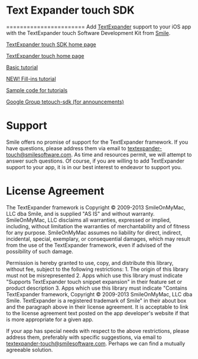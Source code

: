 # Text Expander touch SDK
=======================
Add [TextExpander](http://smilesoftware.com/TextExpander) support to your iOS app with the TextExpander touch Software Development Kit from [Smile](http://smilesoftware.com/).

[TextExpander touch SDK home page](http://smilesoftware.com/sdk)

[TextExpander touch home page](http://smilesoftware.com/TextExpander/touch/index.html)

[Basic tutorial](http://smile.clarify-it.com/d/lkwwdw)

[NEW! Fill-ins tutorial](http://smile.clarify-it.com/d/ehf7a4)

[Sample code for tutorials](https://github.com/cantoni/TextExpanderSDKExample/)

[Google Group tetouch-sdk (for announcements)](http://groups.google.com/group/tetouch-sdk)

# Support
Smile offers no promise of support for the TextExpander framework. If you have questions, please address them via email to [textexpander-touch@smilesoftware.com](mailto:textexpander-touch@smilesoftware.com). As time and resources permit, we will attempt to answer such questions. Of course, if you are willing to add TextExpander support to your app, it is in our best interest to endeavor to support you.

# License Agreement
The TextExpander framework is Copyright © 2009-2013 SmileOnMyMac, LLC dba Smile, and is supplied "AS IS" and without warranty. SmileOnMyMac, LLC disclaims all warranties, expressed or implied, including, without limitation the warranties of merchantability and of fitness for any purpose. SmileOnMyMac assumes no liability for direct, indirect, incidental, special, exemplary, or consequential damages, which may result from the use of the TextExpander framework, even if advised of the possibility of such damage.

Permission is hereby granted to use, copy, and distribute this library, without fee, subject to the following restrictions:
	1.	The origin of this library must not be misrepresented
	2.	Apps which use this library must indicate "Supports TextExpander touch snippet expansion" in their feature set or product description
	3.	Apps which use this library must indicate "Contains TextExpander framework, Copyright © 2009-2013 SmileOnMyMac, LLC dba Smile. TextExpander is a registered trademark of Smile" in their about box and the paragraph above in their license agreement. It is acceptable to link to the license agreement text posted on the app developer's website if that is more appropriate for a given app.

If your app has special needs with respect to the above restrictions, please address them, preferably with specific suggestions, via email to [textexpander-touch@smilesoftware.com](mailto:textexpander-touch@smilesoftware.com). Perhaps we can find a mutually agreeable solution.
